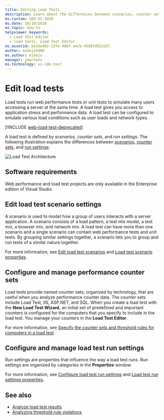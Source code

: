 ```yaml
---
title: Editing Load Tests
description: Learn about the differences between scenarios, counter sets, and run settings, which define load tests.
ms.custom: SEO-VS-2020
ms.date: 10/19/2016
ms.topic: how-to
helpviewer_keywords: 
  - Load Test Editor
  - load tests, Load Test Editor
ms.assetid: ba16ed02-137e-40bf-a4cb-45d87d922d37
author: mikejo5000
ms.author: mikejo
manager: jmartens
ms.technology: vs-ide-test
---
```

# Edit load tests

Load tests run web performance tests or unit tests to simulate many users accessing a server at the same time. A load test gives you access to application stress and performance data. A load test can be configured to emulate various load conditions such as user loads and network types.

[!INCLUDE [web-load-test-deprecated](includes/web-load-test-deprecated.md)]

A load test is defined by *scenarios*, *counter sets*, and *run settings*. The following illustration explains the differences between [scenarios](../test/edit-load-test-scenarios.md), [counter sets](../test/specify-counter-sets-and-threshold-rules-for-load-testing.md), and [run settings](../test/load-test-run-settings-properties.md):

![Load Test Architecture](../test/media/load_test_editor.png)

## Software requirements

Web performance and load test projects are only available in the Enterprise edition of Visual Studio.

## Edit load test scenario settings

A scenario is used to model how a group of users interacts with a server application. A scenario consists of a load pattern, a test mix model, a test mix, a browser mix, and network mix. A load test can have more than one scenario and a single scenario can contain web performance tests and unit tests. By grouping similar settings together, a scenario lets you to group and run tests of a similar nature together.

For more information, see [Edit load test scenarios](../test/edit-load-test-scenarios.md) and [Load test scenario properties](../test/load-test-scenario-properties.md).

## Configure and manage performance counter sets

Load tests provide named counter sets, organized by technology, that are useful when you analyze performance counter data. The counter sets include Load Test, IIS, ASP.NET, and SQL. When you create a load test with the **New Load Test Wizard**, an initial set of predefined and important counters is configured for the computers that you specify to include in the load test. You manage your counters in the **Load Test Editor**.

For more information, see [Specify the counter sets and threshold rules for computers in a load test](../test/specify-counter-sets-and-threshold-rules-for-load-testing.md).

## Configure and manage load test run settings

Run settings are properties that influence the way a load test runs. Run settings are organized by categories in the **Properties** window.

For more information, see [Configure load test run settings](../test/configure-load-test-run-settings.md) and [Load test run settings properties](../test/load-test-run-settings-properties.md).

## See also

- [Analyze load test results](../test/analyze-load-test-results-using-the-load-test-analyzer.md)
- [Analyzing threshold rule violations](../test/analyze-threshold-rule-violations-in-load-tests.md)
